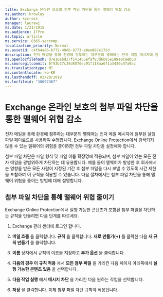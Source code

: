 ```yaml
---
title: Exchange 온라인 보호의 첨부 파일 차단을 통한 맬웨어 위협 감소
ms.author: krowley
author: kccross
manager: laurawi
ms.date: 1/21/2015
ms.audience: ITPro
ms.topic: article
ms.service: O365-seccomp
localization_priority: Normal
ms.assetid: c4fb4a86-b772-49d0-8773-e8ee897e175d
description: 전자 메일을 통해 환경에 침투하는 대부분의 맬웨어는 전자 메일 메시지에 첨부된 실행 파일 페이로드를 사용하여 수행합니다. Exchange Online Protection에서 검색되지 않을 수 있는 맬웨어의 위험을 줄이려면 첨부 파일 차단을 설정해야 합니다.
ms.openlocfilehash: d7e16ebd37f141455efaf83d6b85e199e0caeb50
ms.sourcegitcommit: 0f93b37c39d807dec91f118aa671a3430c47a9ac
ms.translationtype: MT
ms.contentlocale: ko-KR
ms.lasthandoff: 03/20/2019
ms.locfileid: "30692367"
---
```

# <a name="reducing-malware-threats-through-file-attachment-blocking-in-exchange-online-protection"></a>Exchange 온라인 보호의 첨부 파일 차단을 통한 맬웨어 위협 감소

전자 메일을 통해 환경에 침투하는 대부분의 맬웨어는 전자 메일 메시지에 첨부된 실행 파일 페이로드를 사용하여 수행합니다. Exchange Online Protection에서 검색되지 않을 수 있는 맬웨어의 위험을 줄이려면 첨부 파일 차단을 설정해야 합니다. 
  
첨부 파일 차단은 파일 형식 및 파일 이름 확장명에 적용되며, 첨부 파일이 있는 모든 전자 메일을 광범위하게 차단하는 데 유용합니다. 예를 들어 맬웨어가 발생한 후 회사에서는 영향을 받은 모든 사람이 지정된 기간 후 첨부 파일을 다시 보낼 수 있도록 시간 제한을 포함하여 이 규칙을 적용할 수 있습니다. 다음 절차에서는 첨부 파일 차단을 통해 맬웨어 위협을 줄이는 방법에 대해 설명합니다. 
  
## <a name="reducing-malware-threats-through-file-attachment-blocking"></a>첨부 파일 차단을 통해 맬웨어 위협 줄이기

Exchange Online Protection에서 실행 가능한 콘텐츠가 포함된 첨부 파일을 차단하는 규칙을 만들려면 다음 단계를 따르세요.
  
1. Exchange 관리 센터에 로그인 합니다.
    
2. **메일 흐름** 을 클릭합니다. **규칙** 을 클릭합니다. **새로 만들기(+)** 를 클릭한 다음 **새 규칙 만들기** 를 클릭합니다. 
    
3. **이름** 상자에서 규칙의 이름을 지정하고 **추가 옵션** 을 클릭합니다. 
    
4. **다음의 경우 이 규칙 적용** 에서 **모든 첨부 파일** 을 가리킨 다음 페이지 아래쪽에서 **실행 가능한 콘텐츠 있음** 을 선택합니다. 
    
5. **다음 작업 실행** 에서 **메시지 차단** 을 가리킨 다음 원하는 작업을 선택합니다. 
    
6. **저장** 을 클릭합니다. 이제 첨부 파일 차단 규칙이 적용됩니다. 
    
